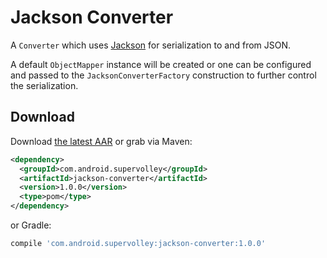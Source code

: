 Jackson Converter
=================

A `Converter` which uses [Jackson][1] for serialization to and from JSON.

A default `ObjectMapper` instance will be created or one can be configured and passed to the
`JacksonConverterFactory` construction to further control the serialization.


Download
--------

Download [the latest AAR][2] or grab via Maven:
```xml
<dependency>
  <groupId>com.android.supervolley</groupId>
  <artifactId>jackson-converter</artifactId>
  <version>1.0.0</version>
  <type>pom</type>
</dependency>
```
or Gradle:
```groovy
compile 'com.android.supervolley:jackson-converter:1.0.0'
```

 [1]: http://wiki.fasterxml.com/JacksonHome
 [2]: https://bintray.com/octaware/super-volley/download_file?file_path=com%2Fandroid%2Fsupervolley%2Fjackson%2F1.0.0%2Fjackson-1.0.0.aar